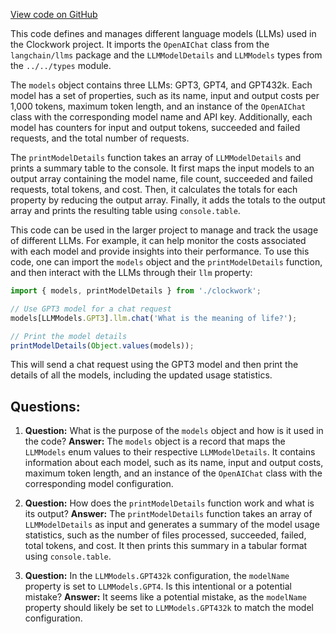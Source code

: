 [View code on GitHub](https://github.com/context-labs/autodoc/blob/master/src/cli/utils/LLMUtil.ts)

This code defines and manages different language models (LLMs) used in the Clockwork project. It imports the `OpenAIChat` class from the `langchain/llms` package and the `LLMModelDetails` and `LLMModels` types from the `../../types` module.

The `models` object contains three LLMs: GPT3, GPT4, and GPT432k. Each model has a set of properties, such as its name, input and output costs per 1,000 tokens, maximum token length, and an instance of the `OpenAIChat` class with the corresponding model name and API key. Additionally, each model has counters for input and output tokens, succeeded and failed requests, and the total number of requests.

The `printModelDetails` function takes an array of `LLMModelDetails` and prints a summary table to the console. It first maps the input models to an output array containing the model name, file count, succeeded and failed requests, total tokens, and cost. Then, it calculates the totals for each property by reducing the output array. Finally, it adds the totals to the output array and prints the resulting table using `console.table`.

This code can be used in the larger project to manage and track the usage of different LLMs. For example, it can help monitor the costs associated with each model and provide insights into their performance. To use this code, one can import the `models` object and the `printModelDetails` function, and then interact with the LLMs through their `llm` property:

```javascript
import { models, printModelDetails } from './clockwork';

// Use GPT3 model for a chat request
models[LLMModels.GPT3].llm.chat('What is the meaning of life?');

// Print the model details
printModelDetails(Object.values(models));
```

This will send a chat request using the GPT3 model and then print the details of all the models, including the updated usage statistics.
## Questions: 
 1. **Question:** What is the purpose of the `models` object and how is it used in the code?
   **Answer:** The `models` object is a record that maps the `LLMModels` enum values to their respective `LLMModelDetails`. It contains information about each model, such as its name, input and output costs, maximum token length, and an instance of the `OpenAIChat` class with the corresponding model configuration.

2. **Question:** How does the `printModelDetails` function work and what is its output?
   **Answer:** The `printModelDetails` function takes an array of `LLMModelDetails` as input and generates a summary of the model usage statistics, such as the number of files processed, succeeded, failed, total tokens, and cost. It then prints this summary in a tabular format using `console.table`.

3. **Question:** In the `LLMModels.GPT432k` configuration, the `modelName` property is set to `LLMModels.GPT4`. Is this intentional or a potential mistake?
   **Answer:** It seems like a potential mistake, as the `modelName` property should likely be set to `LLMModels.GPT432k` to match the model configuration.